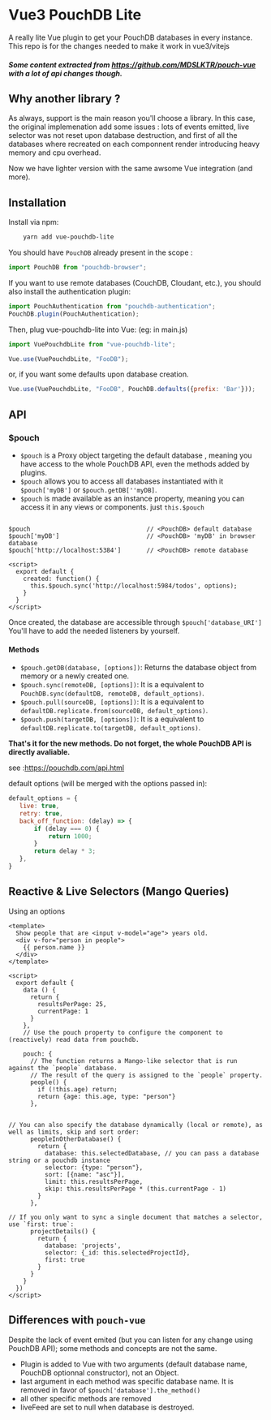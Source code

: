 # Vue3 PouchDB Lite

A really lite Vue plugin to get your PouchDB databases in every instance. This repo is for the changes needed to make it work in vue3/vitejs

##### Some content extracted from https://github.com/MDSLKTR/pouch-vue with a lot of api changes though.

## Why another library ?
 As always, support is the main reason you'll choose a library. 
 In this case, the original implemenation add some issues : lots of events emitted, live selector was not reset upon database destruction, and first of all the databases where recreated on each componnent render introducing heavy memory and cpu overhead. 
 
 Now we have lighter version with the same awsome Vue integration (and more).

## Installation
Install via npm:
```sh
    yarn add vue-pouchdb-lite
```

You should have `PouchDB` already present in the scope :
```javascript
import PouchDB from "pouchdb-browser";
```

If you want to use remote databases (CouchDB, Cloudant, etc.), you should also install the authentication plugin:
```javascript
import PouchAuthentication from "pouchdb-authentication";
PouchDB.plugin(PouchAuthentication);
```

Then, plug vue-pouchdb-lite into Vue: (eg: in main.js)
```javascript
import VuePouchdbLite from "vue-pouchdb-lite";

Vue.use(VuePouchdbLite, "FooDB");
```
or, if you want some defaults upon database creation.

```javascript
Vue.use(VuePouchdbLite, "FooDB", PouchDB.defaults({prefix: 'Bar'}));
```

## API
### $pouch

* `$pouch` is a Proxy object targeting the default database , meaning you have access to the whole PouchDB API, even the methods added by plugins.
* `$pouch` allows you to access all databases instantiated with it `$pouch['myDB']` or `$pouch.getDB[''myDB]`.
* `$pouch` is made available as an instance property, meaning you can access it in any views or components. just `this.$pouch`

```vue

$pouch                                // <PouchDB> default database
$pouch['myDB']                        // <PouchDB> 'myDB' in browser database
$pouch['http://localhost:5384']       // <PouchDB> remote database

<script>
  export default {
    created: function() {
      this.$pouch.sync('http://localhost:5984/todos', options);
    }
  }
</script>
```

Once created, the database are accessible through `$pouch['database_URI']`
You'll have to add the needed listeners by yourself.

#### Methods

* `$pouch.getDB(database, [options])`: Returns the database object from memory or a newly created one.
* `$pouch.sync(remoteDB, [options])`: It is a equivalent to `PouchDB.sync(defaultDB, remoteDB, default_options)`. 
* `$pouch.pull(sourceDB, [options])`: It is a equivalent to `defaultDB.replicate.from(sourceDB, default_options)`. 
* `$pouch.push(targetDB, [options])`: It is a equivalent to `defaultDB.replicate.to(targetDB, default_options)`. 

**That's it for the new methods. Do not forget, the whole PouchDB API is directly avaliable.**

see :https://pouchdb.com/api.html

default options (will be merged with the options passed in):
 ```javascript
default_options = {
    live: true,
    retry: true,
    back_off_function: (delay) => {
        if (delay === 0) {
            return 1000;
        }
        return delay * 3;
    },
}
```

## Reactive & Live Selectors (Mango Queries)

Using an options 

```vue
<template>
  Show people that are <input v-model="age"> years old.
  <div v-for="person in people">
    {{ person.name }}
  </div>
</template>

<script>
  export default {
    data () {
      return {
        resultsPerPage: 25,
        currentPage: 1
      }
    },
    // Use the pouch property to configure the component to (reactively) read data from pouchdb.

    pouch: {
      // The function returns a Mango-like selector that is run against the `people` database.
      // The result of the query is assigned to the `people` property.
      people() {
        if (!this.age) return;
        return {age: this.age, type: "person"}
      },


// You can also specify the database dynamically (local or remote), as well as limits, skip and sort order:
      peopleInOtherDatabase() {
        return {
          database: this.selectedDatabase, // you can pass a database string or a pouchdb instance
          selector: {type: "person"},
          sort: [{name: "asc"}],
          limit: this.resultsPerPage,
          skip: this.resultsPerPage * (this.currentPage - 1)
        }
      },

// If you only want to sync a single document that matches a selector, use `first: true`:
      projectDetails() {
        return {
          database: 'projects',
          selector: {_id: this.selectedProjectId},
          first: true
        }
      }
    }
  })
</script>
```

## Differences with `pouch-vue`

Despite the lack of event emited (but you can listen for any change using  PouchDB API); some methods and concepts are not the same.

* Plugin is added to Vue with two arguments (default database name, PouchDB optionnal constructor), not an Object.
* last argument in each method was specific database name. It is removed in favor of `$pouch['database'].the_method()`
* all other specific methods are removed
* liveFeed are set to null when database is destroyed.
